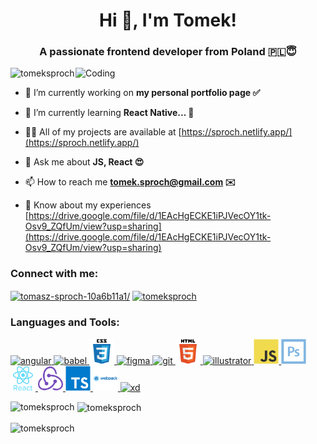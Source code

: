 
<h1 align="center">Hi 👋, I'm Tomek!</h1>
<h3 align="center">A passionate frontend developer from Poland 🇵🇱😇</h3>
<img align="right" alt="Coding" width="400" src="https://miro.medium.com/v2/format:jpg/resize:fill:80:56/0*7Q3yvSIv_t0ioJ-Z.gif">


<p align="left"> <img src="https://komarev.com/ghpvc/?username=tomeksproch&label=Profile%20views&color=0e75b6&style=flat" alt="tomeksproch" /> </p>

- 🔭 I’m currently working on **my personal portfolio page ✅**

- 🌱 I’m currently learning **React Native... 📱**

- 👨‍💻 All of my projects are available at [https://sproch.netlify.app/](https://sproch.netlify.app/)

- 💬 Ask me about **JS, React 😍**

- 📫 How to reach me **tomek.sproch@gmail.com ✉️**

- 📄 Know about my experiences [https://drive.google.com/file/d/1EAcHgECKE1iPJVecOY1tk-Osv9_ZQfUm/view?usp=sharing](https://drive.google.com/file/d/1EAcHgECKE1iPJVecOY1tk-Osv9_ZQfUm/view?usp=sharing)

<h3 align="left">Connect with me:</h3>
<p align="left">
<a href="https://linkedin.com/in/tomasz-sproch-10a6b11a1/" target="blank"><img align="center" src="https://raw.githubusercontent.com/rahuldkjain/github-profile-readme-generator/master/src/images/icons/Social/linked-in-alt.svg" alt="tomasz-sproch-10a6b11a1/" height="30" width="40" /></a>
<a href="https://instagram.com/tomeksproch" target="blank"><img align="center" src="https://raw.githubusercontent.com/rahuldkjain/github-profile-readme-generator/master/src/images/icons/Social/instagram.svg" alt="tomeksproch" height="30" width="40" /></a>
</p>

<h3 align="left">Languages and Tools:</h3>
<p align="left"> <a href="https://angular.io" target="_blank" rel="noreferrer"> <img src="https://angular.io/assets/images/logos/angular/angular.svg" alt="angular" width="40" height="40"/> </a> <a href="https://babeljs.io/" target="_blank" rel="noreferrer"> <img src="https://www.vectorlogo.zone/logos/babeljs/babeljs-icon.svg" alt="babel" width="40" height="40"/> </a> <a href="https://www.w3schools.com/css/" target="_blank" rel="noreferrer"> <img src="https://raw.githubusercontent.com/devicons/devicon/master/icons/css3/css3-original-wordmark.svg" alt="css3" width="40" height="40"/> </a> <a href="https://www.figma.com/" target="_blank" rel="noreferrer"> <img src="https://www.vectorlogo.zone/logos/figma/figma-icon.svg" alt="figma" width="40" height="40"/> </a> <a href="https://git-scm.com/" target="_blank" rel="noreferrer"> <img src="https://www.vectorlogo.zone/logos/git-scm/git-scm-icon.svg" alt="git" width="40" height="40"/> </a> <a href="https://www.w3.org/html/" target="_blank" rel="noreferrer"> <img src="https://raw.githubusercontent.com/devicons/devicon/master/icons/html5/html5-original-wordmark.svg" alt="html5" width="40" height="40"/> </a> <a href="https://www.adobe.com/in/products/illustrator.html" target="_blank" rel="noreferrer"> <img src="https://www.vectorlogo.zone/logos/adobe_illustrator/adobe_illustrator-icon.svg" alt="illustrator" width="40" height="40"/> </a> <a href="https://developer.mozilla.org/en-US/docs/Web/JavaScript" target="_blank" rel="noreferrer"> <img src="https://raw.githubusercontent.com/devicons/devicon/master/icons/javascript/javascript-original.svg" alt="javascript" width="40" height="40"/> </a> <a href="https://www.photoshop.com/en" target="_blank" rel="noreferrer"> <img src="https://raw.githubusercontent.com/devicons/devicon/master/icons/photoshop/photoshop-line.svg" alt="photoshop" width="40" height="40"/> </a> <a href="https://reactjs.org/" target="_blank" rel="noreferrer"> <img src="https://raw.githubusercontent.com/devicons/devicon/master/icons/react/react-original-wordmark.svg" alt="react" width="40" height="40"/> </a> <a href="https://redux.js.org" target="_blank" rel="noreferrer"> <img src="https://raw.githubusercontent.com/devicons/devicon/master/icons/redux/redux-original.svg" alt="redux" width="40" height="40"/> </a> <a href="https://www.typescriptlang.org/" target="_blank" rel="noreferrer"> <img src="https://raw.githubusercontent.com/devicons/devicon/master/icons/typescript/typescript-original.svg" alt="typescript" width="40" height="40"/> </a> <a href="https://webpack.js.org" target="_blank" rel="noreferrer"> <img src="https://raw.githubusercontent.com/devicons/devicon/d00d0969292a6569d45b06d3f350f463a0107b0d/icons/webpack/webpack-original-wordmark.svg" alt="webpack" width="40" height="40"/> </a> <a href="https://www.adobe.com/products/xd.html" target="_blank" rel="noreferrer"> <img src="https://cdn.worldvectorlogo.com/logos/adobe-xd.svg" alt="xd" width="40" height="40"/> </a> </p>

<p><img align="left" src="https://github-readme-stats.vercel.app/api/top-langs?username=tomeksproch&show_icons=true&locale=en&layout=compact" alt="tomeksproch" /></p>

<p>&nbsp;<img align="center" src="https://github-readme-stats.vercel.app/api?username=tomeksproch&show_icons=true&locale=en" alt="tomeksproch" /></p>

<p><img align="center" src="https://github-readme-streak-stats.herokuapp.com/?user=tomeksproch&" alt="tomeksproch" /></p>
